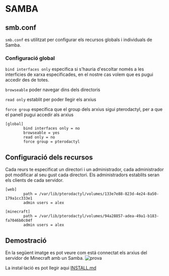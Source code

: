 # SAMBA
## smb.conf
`smb.conf` es utilitzat per configurar els recursos globals i individuals de Samba.

### Configuració global
`bind interfaces only` especifica si s'hauria d'escoltar només a les interficies de xarxa especificades, en el nostre cas volem que es pugui accedir des de totes.

`browseable` poder navegar dins dels directoris

`read only` establit per poder llegir els arxius

`force group` especifica que el group dels arxius sigui pterodactyl, per a que el panell pugui accedir als arxius

```samba
[global]
        bind interfaces only = no
        browseable = yes
        read only = no
        force group = pterodactyl
```

## Configuració dels recursos
Cada reurs te especificat un directori i un administrador, cada administrador pot modificar al seu gust cada directori. Els administradors establits seran els clients de cada servidor.
```samba
[web]
        path = /var/lib/pterodactyl/volumes/133e7e88-823d-4e24-8a50-179a1cc333e1
        admin users = alex

[minecraft]
        path = /var/lib/pterodactyl/volumes/94a28857-adea-49a1-b183-fa7046b0c04f
        admin users = alex
```

## Demostració
En la següent imatge es pot veure com está connectat els arxius del servidor de Minecraft amb un Samba.
![prova](https://github.com/Proyecto-Sintesi/configs/assets/122394285/d1f9a67b-afbe-4b4e-818d-766d5bdfecea)

La instal·lació es pot llegir aqui [INSTALL.md](https://github.com/Proyecto-Sintesi/configs/blob/main/etc/samba/INSTALL.md)
